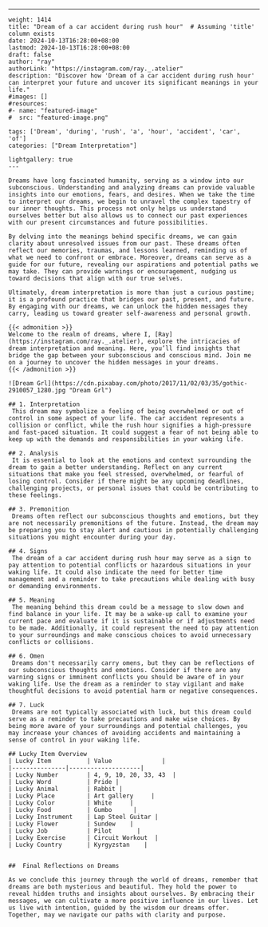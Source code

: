 ---
    weight: 1414
    title: "Dream of a car accident during rush hour"  # Assuming 'title' column exists
    date: 2024-10-13T16:28:00+08:00
    lastmod: 2024-10-13T16:28:00+08:00
    draft: false
    author: "ray"
    authorLink: "https://instagram.com/ray._.atelier"
    description: "Discover how 'Dream of a car accident during rush hour' can interpret your future and uncover its significant meanings in your life."
    #images: []
    #resources:
    #- name: "featured-image"
    #  src: "featured-image.png"
    
    tags: ['Dream', 'during', 'rush', 'a', 'hour', 'accident', 'car', 'of']
    categories: ["Dream Interpretation"]
    
    lightgallery: true
    ---
    
    Dreams have long fascinated humanity, serving as a window into our subconscious. Understanding and analyzing dreams can provide valuable insights into our emotions, fears, and desires. When we take the time to interpret our dreams, we begin to unravel the complex tapestry of our inner thoughts. This process not only helps us understand ourselves better but also allows us to connect our past experiences with our present circumstances and future possibilities.
    
    By delving into the meanings behind specific dreams, we can gain clarity about unresolved issues from our past. These dreams often reflect our memories, traumas, and lessons learned, reminding us of what we need to confront or embrace. Moreover, dreams can serve as a guide for our future, revealing our aspirations and potential paths we may take. They can provide warnings or encouragement, nudging us toward decisions that align with our true selves.
    
    Ultimately, dream interpretation is more than just a curious pastime; it is a profound practice that bridges our past, present, and future. By engaging with our dreams, we can unlock the hidden messages they carry, leading us toward greater self-awareness and personal growth.
    
    {{< admonition >}}
    Welcome to the realm of dreams, where I, [Ray](https://instagram.com/ray._.atelier), explore the intricacies of dream interpretation and meaning. Here, you’ll find insights that bridge the gap between your subconscious and conscious mind. Join me on a journey to uncover the hidden messages in your dreams.
    {{< /admonition >}}
    
    ![Dream Grl](https://cdn.pixabay.com/photo/2017/11/02/03/35/gothic-2910057_1280.jpg "Dream Grl")
    
    ## 1. Interpretation
     This dream may symbolize a feeling of being overwhelmed or out of control in some aspect of your life. The car accident represents a collision or conflict, while the rush hour signifies a high-pressure and fast-paced situation. It could suggest a fear of not being able to keep up with the demands and responsibilities in your waking life.
    
    ## 2. Analysis
     It is essential to look at the emotions and context surrounding the dream to gain a better understanding. Reflect on any current situations that make you feel stressed, overwhelmed, or fearful of losing control. Consider if there might be any upcoming deadlines, challenging projects, or personal issues that could be contributing to these feelings.
    
    ## 3. Premonition
     Dreams often reflect our subconscious thoughts and emotions, but they are not necessarily premonitions of the future. Instead, the dream may be preparing you to stay alert and cautious in potentially challenging situations you might encounter during your day.
    
    ## 4. Signs
     The dream of a car accident during rush hour may serve as a sign to pay attention to potential conflicts or hazardous situations in your waking life. It could also indicate the need for better time management and a reminder to take precautions while dealing with busy or demanding environments.
    
    ## 5. Meaning
     The meaning behind this dream could be a message to slow down and find balance in your life. It may be a wake-up call to examine your current pace and evaluate if it is sustainable or if adjustments need to be made. Additionally, it could represent the need to pay attention to your surroundings and make conscious choices to avoid unnecessary conflicts or collisions.
    
    ## 6. Omen
     Dreams don't necessarily carry omens, but they can be reflections of our subconscious thoughts and emotions. Consider if there are any warning signs or imminent conflicts you should be aware of in your waking life. Use the dream as a reminder to stay vigilant and make thoughtful decisions to avoid potential harm or negative consequences.
    
    ## 7. Luck
     Dreams are not typically associated with luck, but this dream could serve as a reminder to take precautions and make wise choices. By being more aware of your surroundings and potential challenges, you may increase your chances of avoiding accidents and maintaining a sense of control in your waking life.
    
    ## Lucky Item Overview
    | Lucky Item          | Value              |
    |---------------|--------------------|
    | Lucky Number        | 4, 9, 10, 20, 33, 43  |
    | Lucky Word          | Pride |
    | Lucky Animal        | Rabbit |
    | Lucky Place         | Art gallery     |
    | Lucky Color         | White     |
    | Lucky Food          | Gumbo      |
    | Lucky Instrument    | Lap Steel Guitar |
    | Lucky Flower        | Sundew    |
    | Lucky Job           | Pilot       |
    | Lucky Exercise      | Circuit Workout  |
    | Lucky Country       | Kyrgyzstan    |
    
    
    ##  Final Reflections on Dreams
    
    As we conclude this journey through the world of dreams, remember that dreams are both mysterious and beautiful. They hold the power to reveal hidden truths and insights about ourselves. By embracing their messages, we can cultivate a more positive influence in our lives. Let us live with intention, guided by the wisdom our dreams offer. Together, may we navigate our paths with clarity and purpose.
    